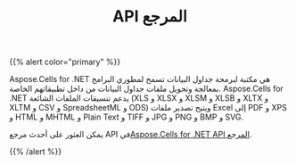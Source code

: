 ﻿---
title: API المرجع
type: docs
weight: 40
url: /ar/net/api-reference/
---
{{% alert color="primary" %}} 

Aspose.Cells for .NET هي مكتبة لبرمجة جداول البيانات تسمح لمطوري البرامج بمعالجة وتحويل ملفات جداول البيانات من داخل تطبيقاتهم الخاصة. Aspose.Cells for .NET يدعم تنسيقات الملفات الشائعة (XLS و XLSX و XLSM و XLSB و XLTX و XLTM و CSV و SpreadsheetML و ODS) ويتيح تصدير ملفات Excel إلى PDF و XPS و HTML و MHTML و Plain Text و TIFF و JPG و PNG و BMP و SVG.

يمكن العثور على أحدث مرجع API في[Aspose.Cells for .NET API المرجع](https://reference.aspose.com/cells/net).

{{% /alert %}}
